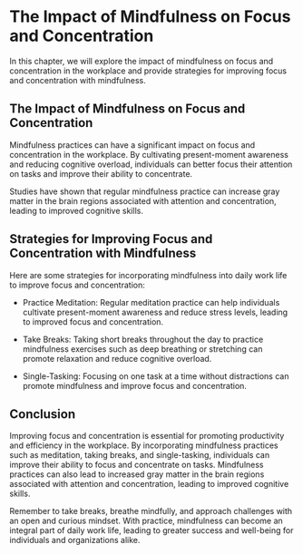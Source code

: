 The Impact of Mindfulness on Focus and Concentration
===================================================================================================================

In this chapter, we will explore the impact of mindfulness on focus and concentration in the workplace and provide strategies for improving focus and concentration with mindfulness.

The Impact of Mindfulness on Focus and Concentration
----------------------------------------------------

Mindfulness practices can have a significant impact on focus and concentration in the workplace. By cultivating present-moment awareness and reducing cognitive overload, individuals can better focus their attention on tasks and improve their ability to concentrate.

Studies have shown that regular mindfulness practice can increase gray matter in the brain regions associated with attention and concentration, leading to improved cognitive skills.

Strategies for Improving Focus and Concentration with Mindfulness
-----------------------------------------------------------------

Here are some strategies for incorporating mindfulness into daily work life to improve focus and concentration:

* Practice Meditation: Regular meditation practice can help individuals cultivate present-moment awareness and reduce stress levels, leading to improved focus and concentration.

* Take Breaks: Taking short breaks throughout the day to practice mindfulness exercises such as deep breathing or stretching can promote relaxation and reduce cognitive overload.

* Single-Tasking: Focusing on one task at a time without distractions can promote mindfulness and improve focus and concentration.

Conclusion
----------

Improving focus and concentration is essential for promoting productivity and efficiency in the workplace. By incorporating mindfulness practices such as meditation, taking breaks, and single-tasking, individuals can improve their ability to focus and concentrate on tasks. Mindfulness practices can also lead to increased gray matter in the brain regions associated with attention and concentration, leading to improved cognitive skills.

Remember to take breaks, breathe mindfully, and approach challenges with an open and curious mindset. With practice, mindfulness can become an integral part of daily work life, leading to greater success and well-being for individuals and organizations alike.
